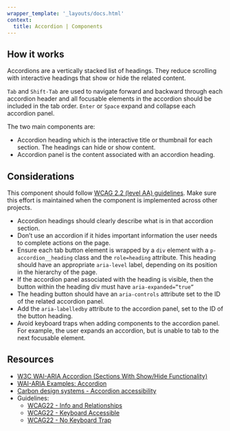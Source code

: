 ```yaml
---
wrapper_template: '_layouts/docs.html'
context:
  title: Accordion | Components
---
```


## How it works

Accordions are a vertically stacked list of headings. They reduce scrolling with interactive headings that show or hide the related content.

`Tab` and `Shift-Tab` are used to navigate forward and backward through each accordion header and all focusable elements in the accordion should be included in the tab order. `Enter` or `Space` expand and collapse each accordion panel.

The two main components are:

- Accordion heading which is the interactive title or thumbnail for each section. The headings can hide or show content.
- Accordion panel is the content associated with an accordion heading.

## Considerations

This component should follow [WCAG 2.2 (level AA) guidelines](https://www.w3.org/TR/WCAG22/). Make sure this effort is maintained when the component is implemented across other projects.

- Accordion headings should clearly describe what is in that accordion section.
- Don’t use an accordion if it hides important information the user needs to complete actions on the page.
- Ensure each tab button element is wrapped by a `div` element with a `p-accordion__heading` class and the `role=heading` attribute. This heading should have an appropriate `aria-level` label, depending on its position in the hierarchy of the page.
- If the accordion panel associated with the heading is visible, then the button within the heading div must have `aria-expanded=”true”`
- The heading button should have an `aria-controls` attribute set to the ID of the related accordion panel.
- Add the `aria-labelledby` attribute to the accordion panel, set to the ID of the button heading.
- Avoid keyboard traps when adding components to the accordion panel. For example, the user expands an accordion, but is unable to tab to the next focusable element.

## Resources

- [W3C WAI-ARIA Accordion (Sections With Show/Hide Functionality)](https://www.w3.org/TR/wai-aria-practices-1.1/#accordion)
- [WAI-ARIA Examples: Accordion](https://www.w3.org/TR/wai-aria-practices-1.1/examples/accordion/accordion.html)
- [Carbon design systems - Accordion accessibility](https://carbondesignsystem.com/components/accordion/accessibility)
- Guidelines:
  - [WCAG22 - Info and Relationships](https://www.w3.org/TR/WCAG22/#info-and-relationships)
  - [WCAG22 - Keyboard Accessible](https://www.w3.org/TR/WCAG22/#keyboard)
  - [WCAG22 - No Keyboard Trap](https://www.w3.org/TR/WCAG22/#no-keyboard-trap)
